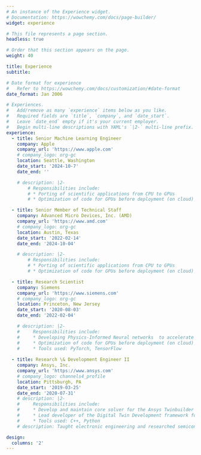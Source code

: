 ```yaml
---
# An instance of the Experience widget.
# Documentation: https://wowchemy.com/docs/page-builder/
widget: experience

# This file represents a page section.
headless: true

# Order that this section appears on the page.
weight: 40

title: Experience
subtitle:

# Date format for experience
#   Refer to https://wowchemy.com/docs/customization/#date-format
date_format: Jan 2006

# Experiences.
#   Add/remove as many `experience` items below as you like.
#   Required fields are `title`, `company`, and `date_start`.
#   Leave `date_end` empty if it's your current employer.
#   Begin multi-line descriptions with YAML's `|2-` multi-line prefix.
experience:
  - title: Senior Machine Learning Engineer
    company: Apple
    company_url: 'https://www.apple.com'
    # company_logo: org-gc
    location: Seattle, Washington
    date_start: '2024-10-7'
    date_end: ''

    # description: |2-
        # Responsibilities include:
        # * Porting of scientific applications from CPU to GPUs
        # * Optimization of code for GPUs before deployment (on cloud)

  - title: Senior Member of Technical Staff
    company: Advanced Micro Devices, Inc. (AMD)
    company_url: 'https://www.amd.com'
    # company_logo: org-gc
    location: Austin, Texas
    date_start: '2022-02-14'
    date_end: '2024-10-04'

    # description: |2-
        # Responsibilities include:
        # * Porting of scientific applications from CPU to GPUs
        # * Optimization of code for GPUs before deployment (on cloud)

  - title: Research Scientist
    company: Siemens
    company_url: 'https://www.siemens.com'
    # company_logo: org-gc
    location: Princeton, New Jersey
    date_start: '2020-08-03'
    date_end: '2022-02-04'

    # description: |2-
    #     Responsibilities include:
    #     * Developing Physics-Informed Neural networks  to accelerate scientific discovery and design
    #     * Optimization of code for GPUs before deployment (on cloud)
    #     * Tools used: PyTorch, TensorFlow
        
  - title: Research \& Development Engineer II
    company: Ansys, Inc.
    company_url: 'https://www.ansys.com'
    # company_logo: channels4_profile
    location: Pittsburgh, PA
    date_start: '2019-03-25'
    date_end: '2020-07-31'
    # description: |2-
    #     Responsibilities include:
    #     * Develop and maintain core solver for the Ansys Twinbuilder product
    #     * Lead developer of the Digital Twin Development framework for the Twinbuilder team
    #     * Tools used: C++, Python
    # description: Taught electronic engineering and researched semiconductor physics.

design:
  columns: '2'
---
```

